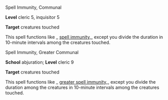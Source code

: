 Spell Immunity, Communal

**Level** cleric 5, inquisitor 5

**Target** creatures touched

This spell functions like _ [spell immunity](spells/spellImmunity#_spell-immunity)_, except you divide the duration in 10-minute intervals among the creatures touched.

Spell Immunity, Greater Communal

**School** abjuration; **Level** cleric 9

**Target** creatures touched

This spell functions like _ [greater spell immunity](spells/spellImmunity#_spell-immunity-greater)_, except you divide the duration among the creatures in 10-minute intervals among the creatures touched.

